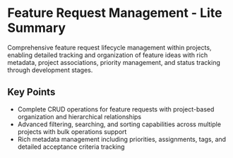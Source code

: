 # Feature Request Management - Lite Summary

Comprehensive feature request lifecycle management within projects, enabling detailed tracking and organization of feature ideas with rich metadata, project associations, priority management, and status tracking through development stages.

## Key Points
- Complete CRUD operations for feature requests with project-based organization and hierarchical relationships
- Advanced filtering, searching, and sorting capabilities across multiple projects with bulk operations support
- Rich metadata management including priorities, assignments, tags, and detailed acceptance criteria tracking